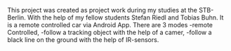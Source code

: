 This project was created as project work during my studies at the STB-Berlin. With the help of my fellow students Stefan Riedl and Tobias Buhn. It is a remote controlled car via Android App. There are 3 modes -remote Controlled, -follow a tracking object with the help of a camer, -follow a black line on the ground with the help of IR-sensors. 
